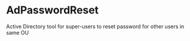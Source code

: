 # AdPasswordReset
Active Directory tool for super-users to reset password for other users in same OU
